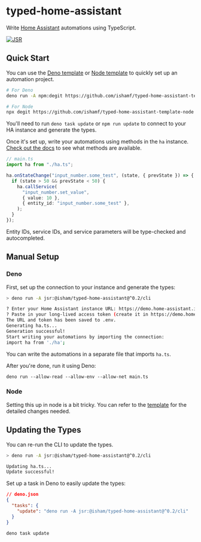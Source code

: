 # typed-home-assistant

Write [Home Assistant](https://www.home-assistant.io/) automations using
TypeScript.

[![JSR](https://jsr.io/badges/@isham/typed-home-assistant)](https://jsr.io/@isham/typed-home-assistant)

## Quick Start

You can use the
[Deno template](https://github.com/ishamf/typed-home-assistant-template-deno) or
[Node template](https://github.com/ishamf/typed-home-assistant-template-node) to
quickly set up an automation project.

```sh
# For Deno
deno run -A npm:degit https://github.com/ishamf/typed-home-assistant-template-deno project-name

# For Node
npx degit https://github.com/ishamf/typed-home-assistant-template-node project-name
```

You'll need to run `deno task update` or `npm run update` to connect to your HA
instance and generate the types.

Once it's set up, write your automations using methods in the `ha` instance.
[Check out the docs](https://jsr.io/@isham/typed-home-assistant/doc/~/Runtime)
to see what methods are available.

```ts
// main.ts
import ha from "./ha.ts";

ha.onStateChange("input_number.some_test", (state, { prevState }) => {
  if (state > 50 && prevState < 50) {
    ha.callService(
      "input_number.set_value",
      { value: 10 },
      { entity_id: "input_number.some_test" },
    );
  }
});
```

Entity IDs, service IDs, and service parameters will be type-checked and
autocompleted.

## Manual Setup

### Deno

First, set up the connection to your instance and generate the types:

```sh
> deno run -A jsr:@isham/typed-home-assistant@^0.2/cli

? Enter your Home Assistant instance URL: https://demo.home-assistant.io
? Paste in your long-lived access token (create it in https://demo.home-assistant.io/profile/security > Long-lived access tokens)
The URL and token has been saved to .env.
Generating ha.ts...
Generation successful!
Start writing your automations by importing the connection:
import ha from './ha';
```

You can write the automations in a separate file that imports `ha.ts`.

After you're done, run it using Deno:

```
deno run --allow-read --allow-env --allow-net main.ts
```

### Node

Setting this up in node is a bit tricky. You can refer to the
[template](https://github.com/ishamf/typed-home-assistant-template-node) for the
detailed changes needed.

## Updating the Types

You can re-run the CLI to update the types.

```sh
> deno run -A jsr:@isham/typed-home-assistant@^0.2/cli

Updating ha.ts...
Update successful!
```

Set up a task in Deno to easily update the types:

```json
// deno.json
{
  "tasks": {
    "update": "deno run -A jsr:@isham/typed-home-assistant@^0.2/cli"
  }
}
```

```sh
deno task update
```
